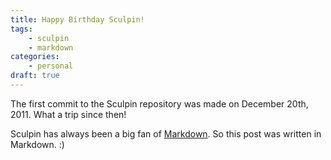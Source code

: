 ```yaml
---
title: Happy Birthday Sculpin!
tags:
    - sculpin
    - markdown
categories:
    - personal
draft: true
---
```

The first commit to the Sculpin repository was made on December 20th, 2011.
What a trip since then!

Sculpin has always been a big fan of [Markdown][1]. So this post was
written in Markdown. :)

[1]: http://daringfireball.net/projects/markdown/
